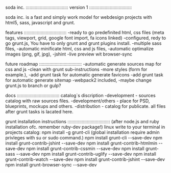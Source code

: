 soda inc. :::::::::::::::::::::::::::::::::
version 1 :::::::::::::::::::::::::::::::::


soda inc. is a fast and simply work model for webdesign projects with html5, sass, javascript and grunt.

features :::::::::::::::::::::::::::::::::
    -ready to go predefinited html, css files (meta tags, viewport, grid, google font import, fa icons linked)
    -configured, redy to go grunt.js, You have to only grunt and grunt plugins install.
    -multiple sass files,
    -automatic minificate html, css and js files,
    -automatic optimalize images (png, gif, jpg),
    -jshint
    -live preview wit browser-sync


future roadmap :::::::::::::::::::::::::::::::::
    -automatic generate sources map for css and js
    -clean with grunt sub-instructions
    -more styles (form for example.),
    -add grunt task for automatic generate favicons
    -add grunt task for automatic generate sitemap
    -webpack2 included,
    -maybe change grunt.js to branch or gulp?

docs :::::::::::::::::::::::::::::::::
    catalog`s discription
        -development - sources catalog with raw sources files.
            -development/others - place for PSD, blueprints, mockups and others.
        -distribution - catalog for publicate. all files after grunt tasks is lacated here.

grunt installation instructions :::::::::::::::::::::::::::::::::
    (after node.js and ruby installation ofc. remember ruby-dev package!)
        linux
            write to your terminal in projects catalog:
            npm install -g grunt-cli (global installation require admin privleges with su or sudo command.)
            npm install grunt-cli --save-dev
            npm install grunt-contrib-jshint --save-dev
            npm install grunt-contrib-htmlmin --save-dev
            npm install grunt-contrib-cssmin --save-dev
            npm install grunt-sass --save-dev
            npm install grunt-contrib-uglify --save-dev
            npm install grunt-contrib-watch --save-dev
            npm install grunt-contrib-jshint --save-dev
            npm install grunt-browser-sync --save-dev
        
